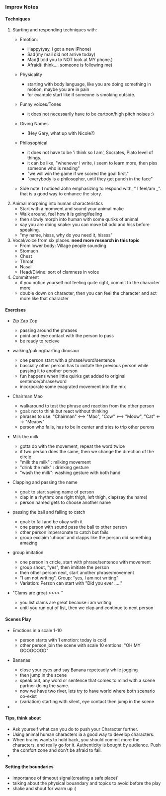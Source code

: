 

### Improv Notes ###

#### Techniques ####

1. Starting and responding techniques with:
    + Emotion:
        - Happy(yay, i got a new iPhone)
        - Sad(my mail did not arrive today)
        - Mad(I told you to NOT look at MY phone.)
        - Afraid(i think.... someone is following me)
    + Physicality
        - starting with body language, like you are doing something in motion, maybe you are in pain
        - for example start like if someone is smoking outside.
    + Funny voices/Tones
        - it does not necessarily have to be cartoon/high pitch noises :)
    + Giving Names
        - (Hey Gary, what up with Nicole?)
    + Philosophical
        - it does not have to be 'i think so I am', Socrates, Plato level of things.
        - it can be like, "whenever I write, i seem to learn more, then piss someone who is reading"
        -  "we will win the game if we scored the goal first."
        - "everybody is a philosopher, until they get punch in the face"

    + Side note: I noticed John emphasizing to respond with, " I feel/am ____<emotions>___". that is a good way to enhance the story.
1. Animal morphing into human characteristics
    + Start with a momvent and sound your animal make
    + Walk around, feel how it is going/feeling
    + then slowly morph into human with some quriks of animal
    + say you are doing snake: you can move bit odd and hiss before speaking.
    + "my name, hisss, why do you need it, hissss"
1. Vocal/voice from six places.  **need more research in this topic**
    + From lower body: Village people sounding
    + Stomach
    + Chest
    + Throat
    + Nasal
    + Head/Divine: sort of clamness in voice
1. Commitment
    + if you notice yourself not feeling quite right, commit to the character more
    + double down on character, then you can feel the character and act more like that character


#### Exercises ####
+ Zip Zap Zop
    - passing around the phrases
    - point and eye contact with the person to pass
    - be ready to recieve 

+ walking/puking/barfing dinosaur
    - one person start with a phrase/word/sentence
    - bascially other person has to imitate the previous person while passing it to another person
    - fun happens when little quirks get added to original sentence/phrase/word
    - incorporate some exagrated movement into the mix
+ Chairman Mao
    - walkaround to test the phrase and reaction from the other person
    - goal: not to think but react without thinking
    - phrases to use: "Chairman" <--> "Mao", "Cow" <--> "Moow", "Cat" <--> "Meaow"
    - person who fails, has to be in center and tries to trip other perons
+ Milk the milk
    - gotta do with the movement, repeat the word twice
    - if two person does the same, then we change the direction of the circle
    - "milk the milk" : milking movement
    - "drink the milk" : drinking gesture
    - "wash the milk": washing gesture with both hand
+ Clapping and passing the name
    - goal: to start saying name of person
    - clap in a rhythm: one right thigh, left thigh, clap(say the name)
    - person named gets to choose another name
+ passing the ball and failing to catch
    - goal: to fail and be okay with it
    - one person with sound pass the ball to other person
    - other person impersonate to catch but fails
    - group exclaim 'uhooo' and clapps like the person did something amazing
+ group imitation
    - one person in cricle, start with phrase/sentence with movement
    - group shout, "yes", then imitiate the person
    - then other person next, start another phrase/movement
    - "I am not writing", Group: "yes, I am not writing"
    - Variation: Person can start with "Did you ever ....."
+ "Clams are great >>>> "
    - you list clams are great because i am writing
    - unitl you run out of list, then we clap and continue to next person



#### Scenes Play ####

+ Emotions in a scale 1-10
    - person starts with 1 emotion: today is cold
    - other person join the scene with scale 10 emtions: "OH MY GOOOOOOD"

+ Bananas
    - close your eyes and say Banana repeteadly while jogging
    - then jump in the scene
    - speak out, any word or sentence that comes to mind with a scene partner doing the same.
    - now we have two river, lets try to have world where both scenario co-exist
    - (variation) starting with silent, eye contact then jump in the scene

+ 


#### Tips, think about ####
+ Ask yourself what can you do to push your Character further.
+ Using animal human characters ia a good way to develop characters.
+ When brains wants to hold back, you should commit more the characters, and really go for it. Authenticity is bought by audience. Push the comfort zone and don't be afraid to fail.
+ 



#### Setting the boundaries ####
+ importance of timeout signal(creating a safe place)'
+ talking about the physical bouandary and topics to avoid before the play
+ shake and shout for warm up :)